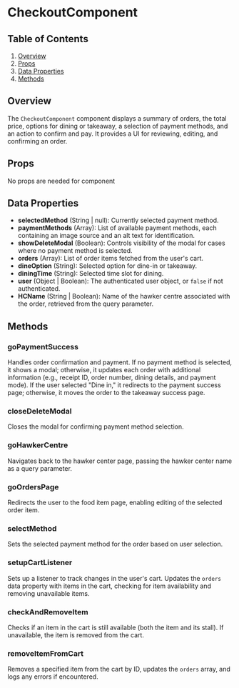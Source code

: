 # CheckoutComponent

## Table of Contents

1. [Overview](#overview)
2. [Props](#props)
3. [Data Properties](#data-properties)
4. [Methods](#methods)

## Overview

The `CheckoutComponent` component displays a summary of orders, the total price, options for dining or takeaway, a selection of payment methods, and an action to confirm and pay. It provides a UI for reviewing, editing, and confirming an order.

## Props

No props are needed for component

## Data Properties

- **selectedMethod** (String | null): Currently selected payment method.
- **paymentMethods** (Array): List of available payment methods, each containing an image source and an alt text for identification.
- **showDeleteModal** (Boolean): Controls visibility of the modal for cases where no payment method is selected.
- **orders** (Array): List of order items fetched from the user's cart.
- **dineOption** (String): Selected option for dine-in or takeaway.
- **diningTime** (String): Selected time slot for dining.
- **user** (Object | Boolean): The authenticated user object, or `false` if not authenticated.
- **HCName** (String | Boolean): Name of the hawker centre associated with the order, retrieved from the query parameter.

## Methods

### goPaymentSuccess

Handles order confirmation and payment. If no payment method is selected, it shows a modal; otherwise, it updates each order with additional information (e.g., receipt ID, order number, dining details, and payment mode). If the user selected "Dine in," it redirects to the payment success page; otherwise, it moves the order to the takeaway success page.

### closeDeleteModal

Closes the modal for confirming payment method selection.

### goHawkerCentre

Navigates back to the hawker center page, passing the hawker center name as a query parameter.

### goOrdersPage

Redirects the user to the food item page, enabling editing of the selected order item.

### selectMethod

Sets the selected payment method for the order based on user selection.

### setupCartListener

Sets up a listener to track changes in the user's cart. Updates the `orders` data property with items in the cart, checking for item availability and removing unavailable items.

### checkAndRemoveItem

Checks if an item in the cart is still available (both the item and its stall). If unavailable, the item is removed from the cart.

### removeItemFromCart

Removes a specified item from the cart by ID, updates the `orders` array, and logs any errors if encountered.

